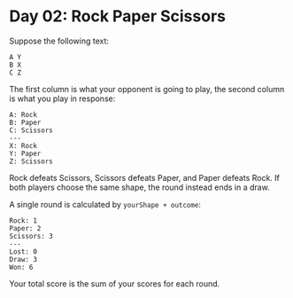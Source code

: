 # Day 02: Rock Paper Scissors

Suppose the following text:

```
A Y
B X
C Z
```

The first column is what your opponent is going to play,
the second column is what you play in response:

```
A: Rock
B: Paper
C: Scissors
---
X: Rock
Y: Paper
Z: Scissors
```

Rock defeats Scissors,
Scissors defeats Paper,
and Paper defeats Rock.
If both players choose the same shape,
the round instead ends in a draw.

A single round is calculated by `yourShape + outcome`:

```
Rock: 1
Paper: 2
Scissors: 3
---
Lost: 0
Draw: 3
Won: 6
```

Your total score is the sum of your scores for each round.
